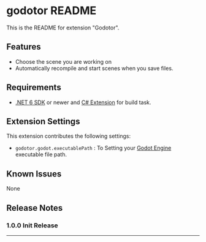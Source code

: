 # godotor README

This is the README for extension "Godotor".

## Features

* Choose the scene you are working on
* Automatically recompile and start scenes when you save files.

## Requirements

* [.NET 6 SDK](https://dotnet.microsoft.com/en-us/download/dotnet/6.0) or newer and [C# Extension](https://github.com/OmniSharp/omnisharp-vscode) for build task.

## Extension Settings

This extension contributes the following settings:

* `godotor.godot.executablePath` : To Setting your [Godot Engine](https://godotengine.org/) executable file path.

## Known Issues

None

## Release Notes

### 1.0.0 Init Release

---

<!-- ## Following extension guidelines

Ensure that you've read through the extensions guidelines and follow the best practices for creating your extension.

* [Extension Guidelines](https://code.visualstudio.com/api/references/extension-guidelines)

## Working with Markdown

You can author your README using Visual Studio Code. Here are some useful editor keyboard shortcuts:

* Split the editor (`Cmd+\` on macOS or `Ctrl+\` on Windows and Linux).
* Toggle preview (`Shift+Cmd+V` on macOS or `Shift+Ctrl+V` on Windows and Linux).
* Press `Ctrl+Space` (Windows, Linux, macOS) to see a list of Markdown snippets.

## For more information

* [Visual Studio Code's Markdown Support](http://code.visualstudio.com/docs/languages/markdown)
* [Markdown Syntax Reference](https://help.github.com/articles/markdown-basics/)

**Enjoy!** -->

